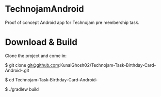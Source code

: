 # TechnojamAndroid
 Proof of concept Android app for Technojam pre membership task.
 
# Download & Build
Clone the project and come in:

$ git clone git@github.com:KunalGhosh02/Technojam-Task-Birthday-Card-Android-.git

$ cd Technojam-Task-Birthday-Card-Android-

$ ./gradlew build
